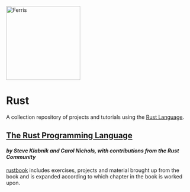 <img src="https://rustacean.net/assets/rustacean-flat-happy.png" alt="Ferris" width="200"/>

# Rust
A collection repository of projects and tutorials using the [Rust Language](https://www.rust-lang.org/).

## [The Rust Programming Language](https://doc.rust-lang.org/book/)
#### *by Steve Klabnik and Carol Nichols, with contributions from the Rust Community*
[rustbook](rustbook/) includes exercises, projects and material brought up from the book and is expanded according to which chapter in the book is worked upon.
